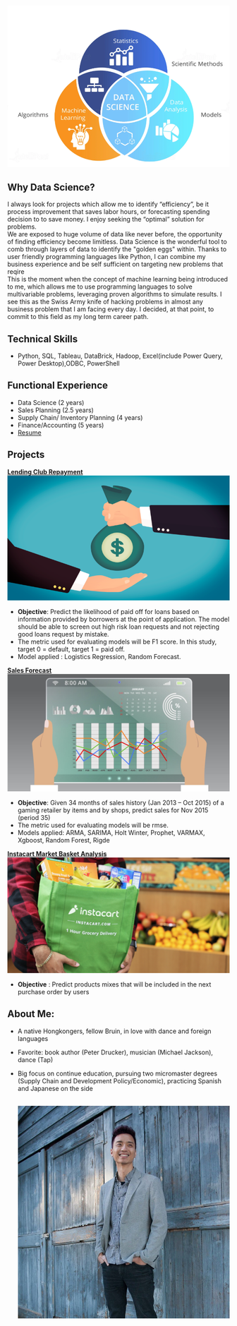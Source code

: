 <img src="./images/data_science.PNG" />
<br>

## Why Data Science?
I always look for projects which allow me to identify “efficiency”, be it process improvement that saves labor hours, or forecasting spending decision to to save money. I enjoy seeking the “optimal” solution for problems. 
<br>
We are exposed to huge volume of data like never before, the opportunity of finding efficiency become limitless. Data Science is the wonderful tool to comb through layers of data to identify the "golden eggs" within. Thanks to user friendly programming languages like Python, I can combine my business experience and be self sufficient on targeting new problems that reqire 
<br>
This is the moment when the concept of machine learning being introduced to me, which allows me to use programming languages to solve multivariable problems, leveraging proven algorithms to simulate results. I see this as the Swiss Army knife of hacking problems in almost any business problem that I am facing every day. I decided, at that point, to commit to this field as my long term career path.
    
## Technical Skills
   - Python, SQL, Tableau, DataBrick, Hadoop, Excel(include Power Query, Power Desktop),ODBC, PowerShell

## Functional Experience
   - Data Science (2 years)
   - Sales Planning (2.5 years)
   - Supply Chain/ Inventory Planning (4 years)
   - Finance/Accounting (5 years)
   - [Resume](https://resume.creddle.io/resume/2p53mcka0ik)
   
## Projects
   [**Lending Club Repayment**<br><img src="./images/lending.png" />](https://github.com/sittingman/lending_repayment)
   - **Objective**: Predict the likelihood of paid off for loans based on information provided by borrowers at the point of application. The model should be able to screen out high risk loan requests and not rejecting good loans request by mistake. 
   - The metric used for evaluating models will be F1 score. In this study, target 0 = default, target 1 = paid off.
   - Model applied : Logistics Regression, Random Forecast.

   [**Sales Forecast**<br><img src="./images/sls_fcst.jpg" />](https://github.com/sittingman/sales_forecast)
   - **Objective**: Given 34 months of sales history (Jan 2013 – Oct 2015) of a gaming retailer by items and by shops, predict sales for Nov 2015 (period 35)
   - The metric used for evaluating models will be rmse.
   - Models applied: ARMA, SARIMA, Holt Winter, Prophet, VARMAX, Xgboost, Random Forest, Rigde
       
   [**Instacart Market Basket Analysis**<br><img src="./images/shop_basket.png" />](https://github.com/sittingman/instacart_product_repurchase)
   - **Objective** : Predict products mixes that will be included in the next purchase order by users
   

## About Me:
   - A native Hongkongers, fellow Bruin, in love with dance and foreign languages
   - Favorite: book author (Peter Drucker), musician (Michael Jackson), dance (Tap)
   - Big focus on continue education, pursuing two micromaster degrees (Supply Chain and Development Policy/Economic), practicing Spanish and Japanese on the side
    
    
        <br><img src="./images/myself.jpg" />

